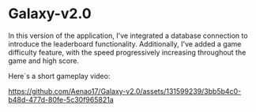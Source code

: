# Galaxy-v2.0

In this version of the application, I've integrated a database connection to introduce the leaderboard functionality. Additionally, I've added a game difficulty feature, with the speed progressively increasing throughout the game and high score.

Here`s a short gameplay video:

https://github.com/Aenao17/Galaxy-v2.0/assets/131599239/3bb5b4c0-b48d-477d-80fe-5c30f965821a

